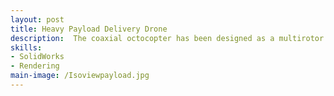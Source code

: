 ```yaml
---
layout: post
title: Heavy Payload Delivery Drone
description:  The coaxial octocopter has been designed as a multirotor UAV for efficient and reliable parcel delivery within urban environments. It features eight motors arranged in a coaxial configuration, where pairs of motors are stacked on top of each other at four arms. This design provides increased thrust, stability, and redundancy, allowing the drone to carry payloads safely even in case of motor failure.
skills: 
- SolidWorks
- Rendering
main-image: /Isoviewpayload.jpg 
---
```

